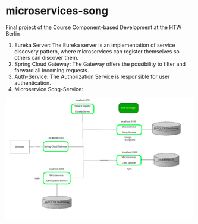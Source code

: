 # microservices-song
Final project of the Course Component-based Development at the HTW Berlin

1. Eureka Server: The Eureka server is an implementation of service discovery pattern, where microservices can register themselves so others can discover them.
2. Spring Cloud Gateway: The Gateway offers the possibility to filter and forward all incoming requests.
3. Auth-Service: The Authorization Service is responsible for user authentication.
4. Microservice Song-Service: 


<img src="model.png" width="700">
